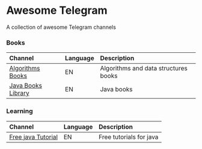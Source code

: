 # Awesome Telegram
A collection of awesome Telegram channels

### Books

|Channel|Language|Description|
|:------|:-------|:----------|
|[Algorithms Books](https://t.me/algorithms_a)|EN|Algorithms and data structures books|
|[Java Books Library](https://t.me/java_books_library)|EN|Java books|

### Learning

|Channel|Language|Description|
|:------|:-------|:----------|
|[Free java Tutorial](https://t.me/corejavabasicconcept)|EN|Free tutorials for java|